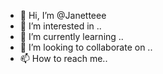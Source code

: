  - 👋 Hi, I’m @Janetteee
- 👀 I’m interested in ..
- 🌱 I’m currently learning ..
- 💞️ I’m looking to collaborate on .. 
- 📫 How to reach me..
